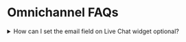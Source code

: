 # Omnichannel FAQs

<details>

<summary>How can I set the email field on Live Chat widget optional?</summary>

To make the email field on Live Chat widget registration page optional;

* Navigate to **Omnichannel** > **Livechat** **appearance** > **Registration Form** and disable the **Show email field**
* Then go to **Omnichannel** > **Custom Field** and create an email field with the required button disabled.

![](<../../.gitbook/assets/Set email field optional on Live Chat widget.png>)

</details>
